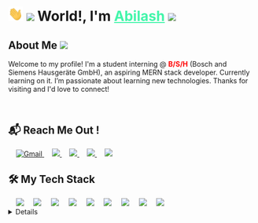<!---HEADER--->
<h1> <img src="https://raw.githubusercontent.com/ABSphreak/ABSphreak/master/gifs/Hi.gif" width="30px"> <img src="https://media.giphy.com/media/Lpnun3kJinrVRGmi8a/giphy.gif" width=100>  World!, I'm <a href="https://github.com/Abilashjoel" style="color:#42f5aa">Abilash</a> <img src="https://learncodeonline.in/mascot.png" width="45px"></h1>
<!---HEADER--->

<!--About me--->

<H2>About Me <img src="https://media.giphy.com/media/WUlplcMpOCEmTGBtBW/giphy.gif" width="35"> </h2>
<p>Welcome to my profile! I'm a student interning @ <B STYLE="COLOR:RED">B/S/H</B> (Bosch and Siemens Hausgeräte GmbH), an aspiring MERN stack developer. Currently learning on it. I’m passionate about learning new technologies. Thanks for visiting and I'd  love to connect! </p>

<!--About me--->

&nbsp;
<h2>📬 Reach Me Out !</h2>
<span>
&nbsp;
&nbsp;
<a href="mailto:abilashabilash009@gmail.com.com"> <img src="https://img.icons8.com/color/48/000000/gmail--v2.png"  alt="Gmail" width=35/> </a>
&nbsp;
&nbsp;
<a href="https://www.linkedin.com/in/abilash-kjm-7064b7148/"> <img src="https://img.icons8.com/fluent/48/000000/linkedin.png" width=35/> </a>
&nbsp;
&nbsp;
<a href="https://instagram.com/Mr.joel009"> <img src="https://img.icons8.com/fluent/48/000000/instagram-new.png" width=35/> </a>
&nbsp;
&nbsp;
<a href="https://github.com/abilashjoel"> <img src="https://img.icons8.com/nolan/64/github.png" width=35/> </a>
&nbsp;
&nbsp;
<img src="https://img.icons8.com/fluent/48/000000/twitter.png" width=35/>

</span>

<h2>  🛠 My Tech Stack </h2>
<span> 
&nbsp;
&nbsp;
<img src="https://img.icons8.com/color/48/000000/python.png" width=35/>
&nbsp;
&nbsp;
<img src="https://img.icons8.com/color/48/000000/javascript.png" width=35/>
&nbsp;
&nbsp;
<img src="https://img.icons8.com/color/48/000000/c-programming.png"  width=35/>
&nbsp;
&nbsp;
<img src="https://img.icons8.com/color/48/000000/flutter.png" width=35/>
&nbsp;
&nbsp;
<img src="https://img.icons8.com/color/48/000000/html-5.png" Width=35/>
&nbsp;
&nbsp;
<img src="https://img.icons8.com/color/48/000000/css3.png" width=35/>
&nbsp;
&nbsp;
<img src="https://img.icons8.com/color/48/000000/sass.png" width=35/>
&nbsp;
&nbsp;
<img src="https://img.icons8.com/color/32/000000/nodejs.png"  width=35//>
&nbsp;
&nbsp;
<img src="https://img.icons8.com/color/48/000000/mongodb.png"  width=35/>
  
</span>

<details>
  <span><Summary> <h2> More About Me </h2> </Summary></span>
  
  
  
</details>
